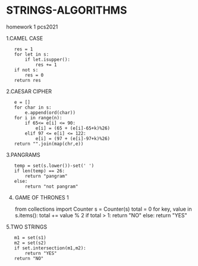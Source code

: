 # STRINGS-ALGORITHMS
homework 1 pcs2021


1.CAMEL CASE

       res = 1
       for let in s:
           if let.isupper():
               res += 1
       if not s:
           res = 0
       return res
       
2.CAESAR CIPHER


       e = []
       for char in s:
           e.append(ord(char))
       for i in range(n):
           if 65<= e[i] <= 90:
               e[i] = (65 + (e[i]-65+k)%26)
           elif 97 <= e[i] <= 122:
               e[i] = (97 + (e[i]-97+k)%26)
       return "".join(map(chr,e))
       
 
 3.PANGRAMS
 
 
 
       temp = set(s.lower())-set(' ')
       if len(temp) == 26:
           return "pangram"
       else: 
           return "not pangram"
           
4. GAME OF THRONES 1


      from collections import Counter
           s = Counter(s)
              total = 0
              for key, value in s.items():
                  total += value % 2
              if total > 1:
                  return "NO"
              else: 
                  return "YES"
               
5.TWO STRINGS

       m1 = set(s1)
       m2 = set(s2)
       if set.intersection(m1,m2):
           return "YES"
       return "NO"
   
